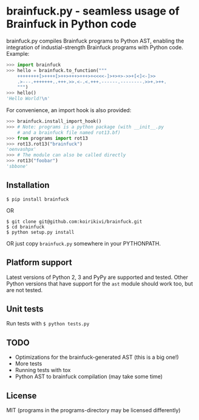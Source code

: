 brainfuck.py - seamless usage of Brainfuck in Python code
=========================================================

brainfuck.py compiles Brainfuck programs to Python AST, enabling the
integration of industial-strength Brainfuck programs with Python code. Example:

```python
>>> import brainfuck
>>> hello = brainfuck.to_function("""
    ++++++++[>++++[>++>+++>+++>+<<<<-]>+>+>->>+[<]<-]>>
    .>---.+++++++..+++.>>.<-.<.+++.------.--------.>>+.>++.
    """)
>>> hello()
'Hello World!\n'
```

For convenience, an import hook is also provided:

```python
>>> brainfuck.install_import_hook()
>>> # Note: programs is a python package (with __init__.py
    # and a brainfuck file named rot13.bf)
>>> from programs import rot13  
>>> rot13.rot13("brainfuck")
'oenvashpx'
>>> # The module can also be called directly
>>> rot13("foobar")
'sbbone'
```


Installation
------------

```
$ pip install brainfuck
```

OR

```
$ git clone git@github.com:koirikivi/brainfuck.git
$ cd brainfuck
$ python setup.py install
```

OR just copy ``brainfuck.py`` somewhere in your PYTHONPATH.


Platform support
----------------

Latest versions of Python 2, 3 and PyPy are supported and tested. Other Python
versions that have support for the ``ast`` module should work too, but are not
tested.


Unit tests
----------

Run tests with ``$ python tests.py``


TODO
----

- Optimizations for the brainfuck-generated AST  (this is a big one!)
- More tests
- Running tests with tox
- Python AST to brainfuck compilation (may take some time)


License
-------

MIT (programs in the programs-directory may be licensed differently)
